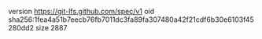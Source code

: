 version https://git-lfs.github.com/spec/v1
oid sha256:1fea4a51b7eecb76fb7011dc3fa89fa307480a42f21cdf6b30e6103f45280dd2
size 2887
